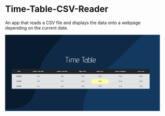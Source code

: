 # Time-Table-CSV-Reader
An app that reads a CSV file and displays the data onto a webpage depending on the current date.

![](\Time_Table.png)
